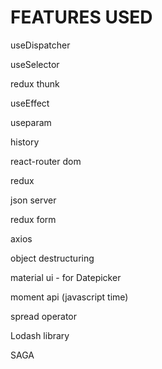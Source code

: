 FEATURES  USED 
===============
useDispatcher

useSelector

redux thunk

useEffect

useparam

history

react-router dom

redux

json server

redux form

axios

object destructuring

material ui - for Datepicker

moment api (javascript time)

spread operator

Lodash library

SAGA
